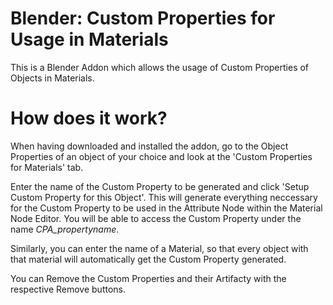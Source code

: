 # Blender: Custom Properties for Usage in Materials

This is a Blender Addon which allows the usage of Custom Properties of Objects in Materials.

# How does it work?

When having downloaded and installed the addon, go to the Object Properties of an object of your choice and look at the 'Custom Properties for Materials' tab. 

Enter the name of the Custom Property to be generated and click 'Setup Custom Property for this Object'. This will generate everything neccessary for the Custom Property to be used in the Attribute Node within the Material Node Editor. You will be able to access the Custom Property under the name _CPA\_propertyname_.

Similarly, you can enter the name of a Material, so that every object with that material will automatically get the Custom Property generated.

You can Remove the Custom Properties and their Artifacty with the respective Remove buttons.
